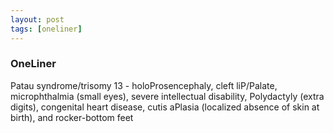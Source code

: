 ```yaml
---
layout: post
tags: [oneliner]
---
```



### OneLiner

Patau syndrome/trisomy 13 - holoProsencephaly, cleft liP/Palate, microphthalmia (small eyes), severe intellectual disability, Polydactyly (extra digits), congenital heart disease, cutis aPlasia (localized absence of skin at birth), and rocker-bottom feet
